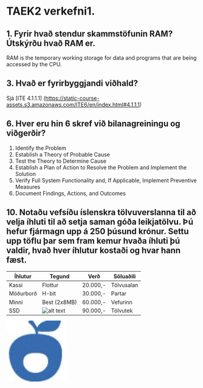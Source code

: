 # TAEK2 verkefni1.

## 1.	Fyrir hvað stendur skammstöfunin RAM? Útskýrðu hvað RAM er.

RAM is the temporary working storage for data and programs that are being accessed by the CPU.

## 3.	Hvað er fyrirbyggjandi viðhald?


   Sjá [ITE 4.1.1.1] (https://static-course-assets.s3.amazonaws.com/ITE6/en/index.html#4.1.1.1)

## 6.	Hver eru hin 6 skref við bilanagreiningu og viðgerðir?

1. Identify the Problem
1. Establish a Theory of Probable Cause
1. Test the Theory to Determine Cause 
5. Establish a Plan of Action to Resolve the Problem and Implement the Solution
5. Verify Full System Functionality and, If Applicable, Implement Preventive Measures
1. Document Findings, Actions, and Outcomes

## 10. Notaðu vefsíðu íslenskra tölvuverslanna til að velja íhluti til að setja saman góða leikjatölvu. Þú hefur fjármagn upp á 250 þúsund krónur. Settu upp töflu þar sem fram kemur hvaða íhluti þú valdir, hvað hver íhlutur kostaði og hvar hann fæst.

 Íhlutur | Tegund | Verð | Söluaðili
 --- | --- | --- | ---
 Kassi | Flottur | 20.000,- | Tölvusalan
 Móðurborð | H-bit | 30.000,- | Partar
 Minni | Best (2x8MB)  | 60.000,- | Vefurinn
 SSD | ![alt text](https://tolvutek.is/skrar/image/myndir_product/CHFF3_M6P.jpg) | 90.000,- | Tölvutek


![mynd af einhverju](images.jpg) 
